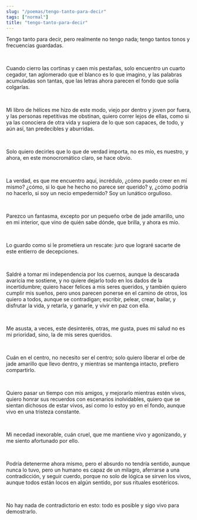 ```yaml
---
slug: "/poemas/tengo-tanto-para-decir"
tags: ["normal"]
title: "tengo-tanto-para-decir"
---
```

Tengo tanto para decir, pero realmente no tengo nada; tengo tantos tonos y frecuencias guardadas.

&nbsp;

Cuando cierro las cortinas y caen mis pestañas, solo encuentro un cuarto cegador, tan aglomerado que el blanco es lo que imagino, y las palabras acumuladas son tantas, que las letras ahora parecen el fondo que solía colgarlas.

&nbsp;

Mi libro de hélices me hizo de este modo, viejo por dentro y joven por fuera, y las personas repetitivas me obstinan, quiero correr lejos de ellas, como si ya las conociera de otra vida y supiera de lo que son capaces, de todo, y aún así, tan predecibles y aburridas.

&nbsp;

Solo quiero decirles que lo que de verdad importa, no es mío, es nuestro, y ahora, en este monocromático claro, se hace obvio.

&nbsp;

La verdad, es que me encuentro aquí, incrédulo, ¿cómo puedo creer en mí mismo? ¿cómo, si lo que he hecho no parece ser querido? y, ¿cómo podría no hacerlo, si soy un necio empedernido? Soy un lunático orgulloso.

&nbsp;

Parezco un fantasma, excepto por un pequeño orbe de jade amarillo, uno en mi interior, que vino de quién sabe dónde, que brilla, y ahora es mío.

&nbsp;

Lo guardo como si le prometiera un rescate: juro que lograré sacarte de este entierro de decepciones.

&nbsp;

Saldré a tomar mi independencia por los cuernos, aunque la descarada avaricia me sostiene, y no quiere dejarlo todo en los dados de la incertidumbre; quiero hacer felices a mis seres queridos, y también quiero cumplir mis sueños, pero unos parecen ponerse en el camino de otros, los quiero a todos, aunque se contradigan; escribir, pelear, crear, bailar, y disfrutar la vida, y retarla, y ganarle, y vivir en paz con ella.

&nbsp;

Me asusta, a veces, este desinterés, otras, me gusta, pues mi salud no es mi prioridad, sino, la de mis seres queridos.

&nbsp;

Cuán en el centro, no necesito ser el centro; solo quiero liberar el orbe de jade amarillo que llevo dentro, y mientras se mantenga intacto, prefiero compartirlo.

&nbsp;

Quiero pasar un tiempo con mis amigos, y mejorarlo mientras estén vivos, quiero honrar sus recuerdos con escenarios inolvidables, quiero que se sientan dichosos de estar vivos, así como lo estoy yo en el fondo, aunque vivo en una tristeza constante.

&nbsp;

Mi necedad inexorable, cuán cruel, que me mantiene vivo y agonizando, y me siento afortunado por ello.

&nbsp;

Podría detenerme ahora mismo, pero el absurdo no tendría sentido, aunque nunca lo tuvo, pero un humano es capaz de un milagro, aferrarse a una contradicción, y seguir cuerdo, porque no solo de lógica se sirven los vivos, aunque todos están locos en algún sentido, por sus rituales esotéricos.

&nbsp;

No hay nada de contradictorio en esto: todo es posible y sigo vivo para demostrarlo.